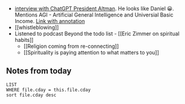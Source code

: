 - [interview with ChatGPT President Altman](https://www.theguardian.com/technology/2023/jun/07/what-should-the-limits-be-the-father-of-chatgpt-on-whether-ai-will-save-humanity-or-destroy-it). He looks like Daniel 😀. Mentions AGI - Artificial General Intelligence and Universial Basic Income. [Link with annotation](https://hyp.is/go?url=https%3A%2F%2Fwww.theguardian.com%2Ftechnology%2F2023%2Fjun%2F07%2Fwhat-should-the-limits-be-the-father-of-chatgpt-on-whether-ai-will-save-humanity-or-destroy-it&group=__world__)
- [[whistleblowing]] 
- Listened to podcast Beyond the todo list - [[Eric Zimmer on spiritual habits]]
	- [[Religion coming from re-connecting]]
	- [[Spirituality is paying attention to what matters to you]]

## Notes from today
``` dataview
LIST
WHERE file.cday = this.file.cday 
sort file.cday desc
```
